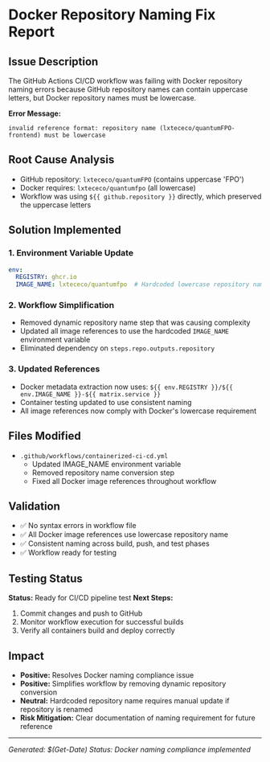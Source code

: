 # Docker Repository Naming Fix Report

## Issue Description
The GitHub Actions CI/CD workflow was failing with Docker repository naming errors because GitHub repository names can contain uppercase letters, but Docker repository names must be lowercase.

**Error Message:**
```
invalid reference format: repository name (lxtececo/quantumFPO-frontend) must be lowercase
```

## Root Cause Analysis
- GitHub repository: `lxtececo/quantumFPO` (contains uppercase 'FPO')
- Docker requires: `lxtececo/quantumfpo` (all lowercase)
- Workflow was using `${{ github.repository }}` directly, which preserved the uppercase letters

## Solution Implemented

### 1. Environment Variable Update
```yaml
env:
  REGISTRY: ghcr.io
  IMAGE_NAME: lxtececo/quantumfpo  # Hardcoded lowercase repository name
```

### 2. Workflow Simplification
- Removed dynamic repository name step that was causing complexity
- Updated all image references to use the hardcoded `IMAGE_NAME` environment variable
- Eliminated dependency on `steps.repo.outputs.repository`

### 3. Updated References
- Docker metadata extraction now uses: `${{ env.REGISTRY }}/${{ env.IMAGE_NAME }}-${{ matrix.service }}`
- Container testing updated to use consistent naming
- All image references now comply with Docker's lowercase requirement

## Files Modified
- `.github/workflows/containerized-ci-cd.yml`
  - Updated IMAGE_NAME environment variable
  - Removed repository name conversion step
  - Fixed all Docker image references throughout workflow

## Validation
- ✅ No syntax errors in workflow file
- ✅ All Docker image references use lowercase repository name
- ✅ Consistent naming across build, push, and test phases
- ✅ Workflow ready for testing

## Testing Status
**Status:** Ready for CI/CD pipeline test
**Next Steps:** 
1. Commit changes and push to GitHub
2. Monitor workflow execution for successful builds
3. Verify all containers build and deploy correctly

## Impact
- **Positive:** Resolves Docker naming compliance issue
- **Positive:** Simplifies workflow by removing dynamic repository conversion
- **Neutral:** Hardcoded repository name requires manual update if repository is renamed
- **Risk Mitigation:** Clear documentation of naming requirement for future reference

---
*Generated: $(Get-Date)*
*Status: Docker naming compliance implemented*